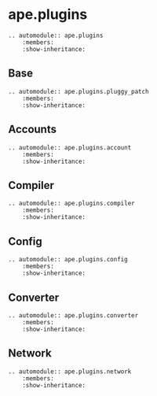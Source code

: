 # ape.plugins

```{eval-rst}
.. automodule:: ape.plugins
    :members:
    :show-inheritance:
```

## Base

```{eval-rst}
.. automodule:: ape.plugins.pluggy_patch
    :members:
    :show-inheritance:
```

## Accounts

```{eval-rst}
.. automodule:: ape.plugins.account
    :members:
    :show-inheritance:
```

## Compiler

```{eval-rst}
.. automodule:: ape.plugins.compiler
    :members:
    :show-inheritance:
```

## Config

```{eval-rst}
.. automodule:: ape.plugins.config
    :members:
    :show-inheritance:
```

## Converter

```{eval-rst}
.. automodule:: ape.plugins.converter
    :members:
    :show-inheritance:
```

## Network

```{eval-rst}
.. automodule:: ape.plugins.network
    :members:
    :show-inheritance:
```


